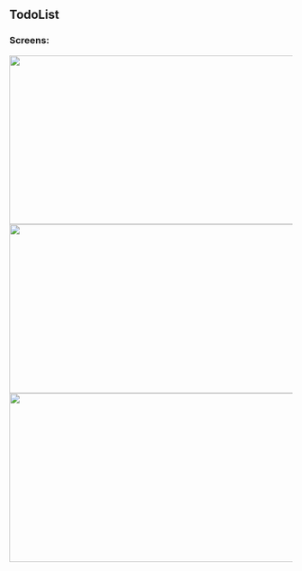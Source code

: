 ## TodoList

### Screens:


<img width="600px" height="300px" src="https://user-images.githubusercontent.com/54432325/87152941-e92b8000-c2b6-11ea-894a-b62d5b2114ff.png">

<img width="600px" height="300px" src="https://user-images.githubusercontent.com/54432325/87224300-856f8880-c384-11ea-83e1-80ff22ca82ca.png">

<img width="600px" height="300px" src="https://user-images.githubusercontent.com/54432325/87300861-e4f99f80-c50e-11ea-94d6-ae93d0266b20.png">
